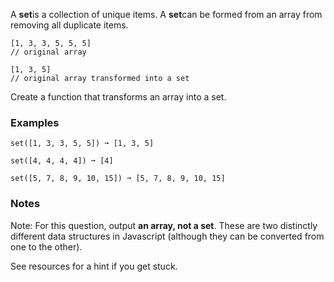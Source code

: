A **set**is a collection of unique items. A **set**can be formed from an array from removing all duplicate items.

    [1, 3, 3, 5, 5, 5]
    // original array

    [1, 3, 5]
    // original array transformed into a set

Create a function that transforms an array into a set.


### Examples ###
    set([1, 3, 3, 5, 5]) ➞ [1, 3, 5]

    set([4, 4, 4, 4]) ➞ [4]

    set([5, 7, 8, 9, 10, 15]) ➞ [5, 7, 8, 9, 10, 15]


### Notes ###
Note: For this question, output **an array, not a set**. These are two distinctly different data structures in Javascript (although they can be converted from one to the other).

See resources for a hint if you get stuck.